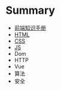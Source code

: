 # Summary

* [前端知识手册](README.md)
* [HTML](a.md)
* [CSS](chapter1.md)
* [JS](12.md)
* Dom
* HTTP
* Vue
* 算法
* 安全

